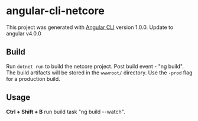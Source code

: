 # angular-cli-netcore

This project was generated with [Angular CLI](https://github.com/angular/angular-cli) version 1.0.0. Update to angular v4.0.0

## Build

Run `dotnet run` to build the netcore project. Post build event - "ng build". The build artifacts will be stored in the `wwwroot/` directory. Use the `-prod` flag for a production build.

## Usage

<b>Ctrl + Shift + B</b> run build task "ng build --watch".

